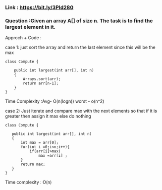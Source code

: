 ### Link : https://bit.ly/3Pld280
### Question :Given an array A[] of size n. The task is to find the largest element in it.
Approch + Code :

case 1: just sort the array and return the last element since this will be the max 
```
class Compute {
    
    public int largest(int arr[], int n)
    {
        Arrays.sort(arr);
        return arr[n-1];
    }
}
```
Time Complexity :Avg- O(n(logn))
                  worst - o(n^2)
 
 case 2:
 Just iterate and compare max with the next elements so that if it is greater then assign it max  else do nothing 
 ```
 class Compute {
    
    public int largest(int arr[], int n)
    {
        int max = arr[0];
        for(int i =0;i<n;i++){
            if(arr[i]>max)
                max =arr[i] ;
        }
        return max;
    }
}
 ```
Time complexity : O(n)

